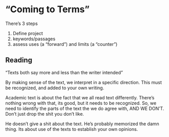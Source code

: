 # “Coming to Terms”

There’s 3 steps

1. Define project
2. keywords/passages
3. assess uses (a “forward”) and limits (a “counter”)



## Reading

“Texts both say more and less than the writer intended”

By making sense of the text, we interpret in a specific direction. This must be recognized, and added to your own writing.



Academic text is about the fact that we all read text differently. There’s nothing wrong with that, its good, but it needs to be recognized. So, we need to identify the parts of the text the we do agree with, AND WE DON’T. Don’t just drop the shit you don’t like.

He doesn’t give a shit about the text. He’s probably memorized the damn thing. Its about use of the texts to establish your own opinions.

